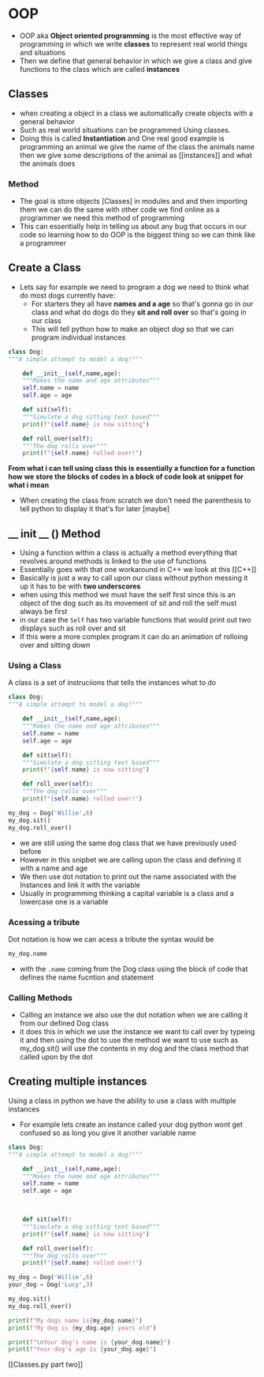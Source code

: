 # OOP 
- OOP aka **Object oriented programming** is the most effective way of programming in which we write **classes** to represent real world things and situations 
- Then we define that general behavior in which we give a class and give functions to the class which are called **instances**

## Classes
- when creating a object in a class we automatically create objects with a general behavior 
- Such as real world situations can be programmed Using classes. 
- Doing this is called **Instantiation** and One real good example is programming an animal we give the name of the class the animals name then we give some descriptions of the animal as [[instances]] and what the animals does 

### Method
- The goal is store objects [Classes] in modules and and then importing them we can do the same with other code we find online as a programmer we need this method of programming 
- This can essentially help in telling us about any bug that occurs in our code so learning how to do OOP is the biggest thing so we can think like a programmer

## Create a Class
- Lets say for example we need to program a dog we need to think what do most dogs currently have:
	- For starters they all have **names and a age** so that's gonna go in our class and what do dogs do they **sit and roll over** so that's going in our class
	- This will tell python how to make an object *dog* so that we can program individual instances 

```Python
class Dog:
"""A simple attempt to model a dog!"""

	def __init__(self,name,age):
	"""Makes the name and age attributes"""
	self.name = name
	self.age = age

	def sit(self):
	"""Simulate a dog sitting text based"""
	print(f"{self.name} is now sitting")

	def roll_over(self):
	"""The dog rolls over"""
	print(f"{self.name} rolled over!")
```


**From what i can tell using class this is essentially a function for a function how we store the blocks of codes in a block of code look at snippet for what i mean**

- When creating the class from scratch we don't need the parenthesis to tell python to display it that's for later [maybe]

## __ init __ () Method 
- Using a function within a class is actually a method everything that revolves around methods is linked to the use of functions 
- Essentially goes with that one workaround in C++ we look at this [[C++]]
- Basically is just a way to call upon our class without python messing it up it has to be with  **two underscores**
- when using this method we must have the self first since this is an object of the dog such as its movement of sit and roll the self must always be first 
- in our case the `Self` has two variable functions that would print out two displays such as roll over and sit 
- If this were a more complex program it can do an animation of rolloing over and sitting down

### Using a Class
A class is a set of instruciions that tells the instances what to do

```Python
class Dog:
"""A simple attempt to model a dog!"""

	def __init__(self,name,age):
	"""Makes the name and age attributes"""
	self.name = name
	self.age = age

	def sit(self):
	"""Simulate a dog sitting text based"""
	print(f"{self.name} is now sitting")

	def roll_over(self):
	"""The dog rolls over"""
	print(f"{self.name} rolled over!")

my_dog = Dog('Willie',6)
my_dog.sit()
my_dog.roll_over()
```

- we are still using the same dog class that we have previously used before 
- However in this snipbet we are calling upon the class and defining it with a  name and age 
- We then use dot notation to print out the name associated with the Instances and link it with the variable
- Usually in programming thinking  a capital variable is a class and a lowercase one is a variable 

### Acessing a tribute 
Dot notation is how we can acess a tribute the syntax would be 
```Python
my_dog.name
```

- with the `.name` coming from the Dog class using the block of code that defines the name fucntion and statement 

### Calling Methods 
- Calling an instance we also use the dot notation when we are calling it from our defined Dog class 
- it does this in which we use the instance we want to call over by typeing it and then using the dot to use the method we want to use such as my_dog.sit() will use the contents in my dog and the class method that called upon by the dot

## Creating multiple instances 
Using a class in python we have the ability to use a class with multiple instances 
-  For example lets create an instance called your dog python wont get confused so as long you give it another variable name 

```Python 
class Dog:
"""A simple attempt to model a dog!"""

	def __init__(self,name,age):
	"""Makes the name and age attributes"""
	self.name = name
	self.age = age

  

	def sit(self):
	"""Simulate a dog sitting text based"""
	print(f"{self.name} is now sitting")

	def roll_over(self):
	"""The dog rolls over"""
	print(f"{self.name} rolled over!")

my_dog = Dog('Willie',6)
your_dog = Dog('Lucy',3)

my_dog.sit()
my_dog.roll_over()

print(f"My dogs name is{my_dog.name}")
print(f"My dog is {my_dog.age} years old") 

print(f"\nYour dog's name is {your_dog.name}")
print(f"Your dog's age is {your_dog.age}")
```

[[Classes.py part two]]